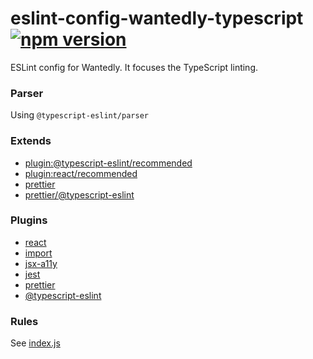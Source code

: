 # eslint-config-wantedly-typescript [![npm version](https://badge.fury.io/js/eslint-config-wantedly-typescript.svg)](https://badge.fury.io/js/eslint-config-wantedly-typescript)

ESLint config for Wantedly. It focuses the TypeScript linting.

### Parser

Using `@typescript-eslint/parser`

### Extends

- [plugin:@typescript-eslint/recommended](https://github.com/typescript-eslint/typescript-eslint/tree/master/packages/eslint-plugin)
- [plugin:react/recommended](https://github.com/yannickcr/eslint-plugin-react#recommended)
- [prettier](https://github.com/prettier/eslint-plugin-prettier#recommended-configuration)
- [prettier/@typescript-eslint](https://github.com/prettier/eslint-config-prettier/blob/master/%40typescript-eslint.js)

### Plugins

- [react](https://github.com/yannickcr/eslint-plugin-react)
- [import](https://github.com/benmosher/eslint-plugin-import)
- [jsx-a11y](https://github.com/evcohen/eslint-plugin-jsx-a11y)
- [jest](https://github.com/jest-community/eslint-plugin-jest)
- [prettier](https://github.com/prettier/eslint-plugin-prettier)
- [@typescript-eslint](https://github.com/typescript-eslint/typescript-eslint/tree/master/packages/eslint-plugin)

### Rules

See [index.js](https://github.com/wantedly/frolint/blob/master/packages/eslint-config-wantedly-typescript/index.js#L26-L162)
